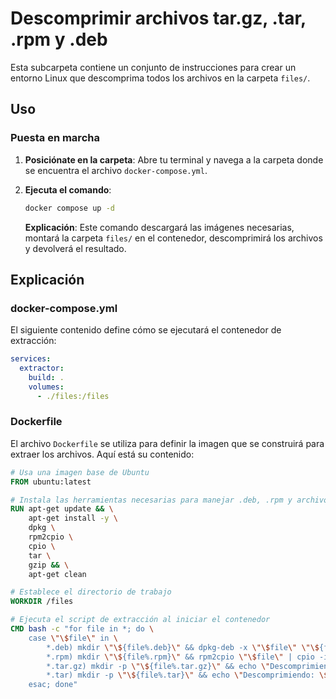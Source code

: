 # Descomprimir archivos tar.gz, .tar, .rpm y .deb

Esta subcarpeta contiene un conjunto de instrucciones para crear un entorno Linux que descomprima todos los archivos en la carpeta `files/`.

## Uso

### Puesta en marcha

1. **Posiciónate en la carpeta**: Abre tu terminal y navega a la carpeta donde se encuentra el archivo `docker-compose.yml`.

2. **Ejecuta el comando**:

   ```bash
   docker compose up -d
   ```

   **Explicación**: Este comando descargará las imágenes necesarias, montará la carpeta `files/` en el contenedor, descomprimirá los archivos y devolverá el resultado.

## Explicación

### docker-compose.yml

El siguiente contenido define cómo se ejecutará el contenedor de extracción:

```yaml
services:
  extractor:
    build: .
    volumes:
      - ./files:/files
```

### Dockerfile

El archivo `Dockerfile` se utiliza para definir la imagen que se construirá para extraer los archivos. Aquí está su contenido:

```dockerfile
# Usa una imagen base de Ubuntu
FROM ubuntu:latest

# Instala las herramientas necesarias para manejar .deb, .rpm y archivos .tar.gz
RUN apt-get update && \
    apt-get install -y \
    dpkg \
    rpm2cpio \
    cpio \
    tar \
    gzip && \
    apt-get clean

# Establece el directorio de trabajo
WORKDIR /files

# Ejecuta el script de extracción al iniciar el contenedor
CMD bash -c "for file in *; do \
    case \"\$file\" in \
        *.deb) mkdir \"\${file%.deb}\" && dpkg-deb -x \"\$file\" \"\${file%.deb}\" && rm \"\$file\" ;; \
        *.rpm) mkdir \"\${file%.rpm}\" && rpm2cpio \"\$file\" | cpio -idmv -D \"\${file%.rpm}\" && rm \"\$file\" ;; \
        *.tar.gz) mkdir -p \"\${file%.tar.gz}\" && echo \"Descomprimiendo: \$file\" && tar -xzf \"\$file\" -C \"\${file%.tar.gz}\" && rm \"\$file\" ;; \
        *.tar) mkdir -p \"\${file%.tar}\" && echo \"Descomprimiendo: \$file\" && tar -xf \"\$file\" -C \"\${file%.tar}\" && rm \"\$file\" ;; \
    esac; done"
```